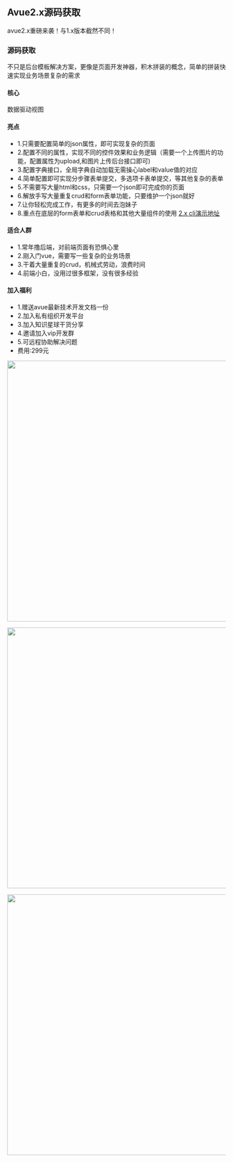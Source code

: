 ## Avue2.x源码获取

avue2.x重磅来袭！与1.x版本截然不同！

### 源码获取

不只是后台模板解决方案，更像是页面开发神器，积木拼装的概念，简单的拼装快速实现业务场景复杂的需求  

#### 核心

数据驱动视图  
  
#### 亮点

* 1.只需要配置简单的json属性，即可实现复杂的页面
* 2.配置不同的属性，实现不同的控件效果和业务逻辑（需要一个上传图片的功能，配置属性为upload,和图片上传后台接口即可)
* 3.配置字典接口，全局字典自动加载无需操心label和value值的对应
* 4.简单配置即可实现分步骤表单提交，多选项卡表单提交，等其他复杂的表单
* 5.不需要写大量html和css，只需要一个json即可完成你的页面
* 6.解放手写大量重复crud和form表单功能，只要维护一个json就好
* 7.让你轻松完成工作，有更多的时间去泡妹子
* 8.重点在底层的form表单和crud表格和其他大量组件的使用
[2.x cli演示地址](https://cli2.avue.top)

#### 适合人群

* 1.常年撸后端，对前端页面有恐惧心里
* 2.刚入门vue，需要写一些复杂的业务场景
* 3.干着大量重复的crud，机械式劳动，浪费时间
* 4.前端小白，没用过很多框架，没有很多经验

#### 加入福利

* 1.赠送avue最新技术开发文档一份
* 2.加入私有组织开发平台
* 3.加入知识星球干货分享
* 4.邀请加入vip开发群
* 5.可远程协助解决问题
* 费用:299元

<p align="center">
  <img width="600" src="https://images.gitee.com/uploads/images/2018/0706/090804_9e9f02fd_632261.png">
</p>
<p align="center">
  <img width="600" src="https://images.gitee.com/uploads/images/2018/0820/171455_ec2382b5_632261.png">
</p>
<p align="center">
  <img width="600" src="https://images.gitee.com/uploads/images/2018/0726/141522_54d2d92b_632261.png">
</p>